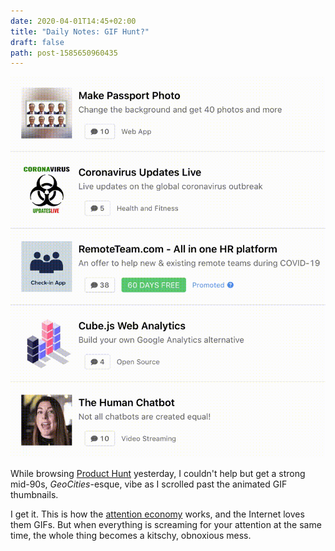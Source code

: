 ```yaml
---
date: 2020-04-01T14:45+02:00
title: "Daily Notes: GIF Hunt?"
draft: false
path: post-1585650960435
---
```


[![Product Hunt](assets/image-1585322873056.gif)](assets/image-1585322873056.gif)

While browsing [Product Hunt](https://www.producthunt.com/) yesterday, I couldn't help but get a strong mid-90s, _GeoCities_-esque, vibe as I scrolled past the animated GIF thumbnails.

I get it. This is how the [attention economy](https://en.wikipedia.org/wiki/Attention_economy) works, and the Internet loves them GIFs. But when everything is screaming for your attention at the same time, the whole thing becomes a kitschy, obnoxious mess.
